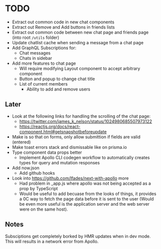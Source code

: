 # TODO

- Extract out common code in new chat components
- Extract out Remove and Add buttons in friends lists
- Extract out common code between new chat page and friends page (into root
  `/utils` folder)
- Update chatlist cache when sending a message from a chat page
- Add GraphQL Subscriptions for:
  - Chat messages
  - Chats in sidebar
- Add more features to chat page
  - Will require modifying Layout component to accept arbitrary component
  - Button and popup to change chat title
  - List of current members
    - Ability to add and remove users

## Later

- Look at the following links for handling the scrolling of the chat page:
  - https://twitter.com/james_k_nelson/status/1024980685507973122
  - https://reactjs.org/docs/react-component.html#getsnapshotbeforeupdate
- Make is so that on forms, only allow submittion if fields are valid (entered)
- Make toast errors stack and dismissable like on prisma.io
- Type component data props better
  - Implement Apollo CLI codegen workflow to automatically creates types for
    query and mutation responses
- Add now.json
  - Add github hooks
- Look into https://github.com/lfades/next-with-apollo more
  - Had problem in \_app.js where apollo was not being accepted as a prop by
    TypeScript
  - Would be useful to add becuase from the looks of things, it provides a 0C
    way to fetch the page data before it is sent to the user (Would be even more
    useful is the application server and the web server were on the same host).

## Notes

Subsciptions get completely borked by HMR updates when in dev mode. This will
results in a network error from Apollo.

